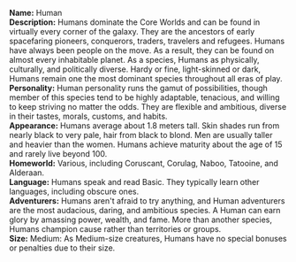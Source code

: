 **Name:** Human  
**Description:** Humans dominate the Core Worlds and can be found in virtually every corner of the galaxy. They are the ancestors of early spacefaring pioneers, conquerors, traders, travelers and refugees. Humans have always been people on the move. As a result, they can be found on almost every inhabitable planet. As a species, Humans as physically, culturally, and politically diverse. Hardy or fine, light-skinned or dark, Humans remain one the most dominant species throughout all eras of play.  
**Personality:** Human personality runs the gamut of possibilities, though member of this species tend to be highly adaptable, tenacious, and willing to keep striving no matter the odds. They are flexible and ambitious, diverse in their tastes, morals, customs, and habits.  
**Appearance:** Humans average about 1.8 meters tall. Skin shades run from nearly black to very pale, hair from black to blond. Men are usually taller and heavier than the women. Humans achieve maturity about the age of 15 and rarely live beyond 100.  
**Homeworld:** Various, including Coruscant, Corulag, Naboo, Tatooine, and Alderaan.  
**Language:** Humans speak and read Basic. They typically learn other languages, including obscure ones.  
**Adventurers:** Humans aren't afraid to try anything, and Human adventurers are the most audacious, daring, and ambitious species. A Human can earn glory by amassing power, wealth, and fame. More than another species, Humans champion cause rather than territories or groups.  
**Size:** Medium: As Medium-size creatures, Humans have no special bonuses or penalties due to their size.